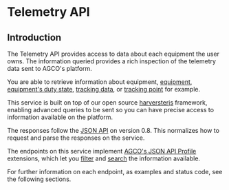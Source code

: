 # Telemetry API

## Introduction

The Telemetry API provides access to data about each equipment the user owns.
The information queried provides a rich inspection of the telemetry data sent
to AGCO's platform.

You are able to retrieve information about equipment,
[equipment](#get-equipment20), [equipment's duty state](#get-duties), [tracking
data](#get-trackingdata), or [tracking point](#get-trackingpoints) for example.

This service is built on top of our open source
[harversterjs](https://github.com/agco/harvesterjs) framework, enabling
advanced queries to be sent so you can have precise access to information
available on the platform.

The responses follow the [JSON API](http://jsonapi.org/) on version 0.8.
This normalizes how to request and parse the responses on the service.

The endpoints on this service implement [AGCO's JSON API
Profile](https://github.com/agco/agco-json-api-profiles) extensions, which let
you
[filter](https://github.com/agco/agco-json-api-profiles/blob/master/public/filtering-profile.md)
and
[search](https://github.com/agco/agco-json-api-profiles/blob/master/public/search-profile.md)
the information available.

For further information on each endpoint, as examples and status code, see the following sections.
